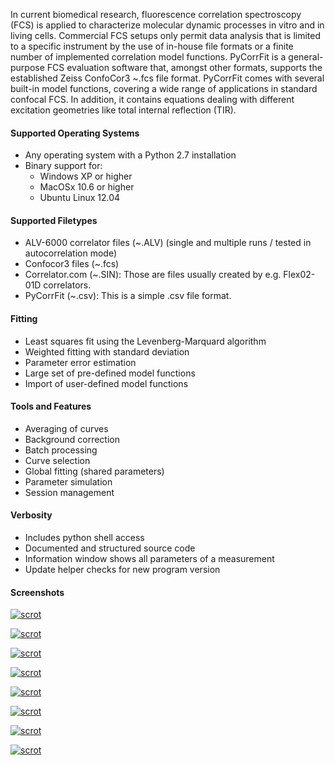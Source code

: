 In current biomedical research, fluorescence correlation spectroscopy (FCS) is  applied
to characterize molecular dynamic processes in vitro and in living cells.  Commercial
FCS setups only permit data analysis that is limited to  a specific instrument by
the use of in-house file formats or a  finite number of implemented correlation
model functions. PyCorrFit is a general-purpose FCS evaluation software that,
amongst other formats, supports the established Zeiss ConfoCor3 ~.fcs  file format.
PyCorrFit comes with several built-in model functions, covering a wide range of
applications in standard confocal FCS. In addition, it contains equations dealing
with different excitation geometries like total internal reflection (TIR).

#### Supported Operating Systems
- Any operating system with a Python 2.7 installation
- Binary support for:
  - Windows XP or higher
  - MacOSx 10.6 or higher
  - Ubuntu Linux 12.04 

#### Supported Filetypes
- ALV-6000 correlator files (~.ALV) (single and multiple runs / tested in autocorrelation mode) 
- Confocor3 files (~.fcs)
- Correlator.com (~.SIN): Those are files usually created by e.g. Flex02-01D correlators.
- PyCorrFit (~.csv): This is a simple .csv file format.        

#### Fitting
- Least squares fit using the Levenberg-Marquard algorithm
- Weighted fitting with standard deviation
- Parameter error estimation 
- Large set of pre-defined model functions 
- Import of user-defined model functions 

#### Tools and Features
- Averaging of curves
- Background correction
- Batch processing
- Curve selection
- Global fitting (shared parameters)
- Parameter simulation
- Session management

#### Verbosity
- Includes python shell access
- Documented and structured source code
- Information window shows all parameters of a measurement
- Update helper checks for new program version

#### Screenshots
[ ![scrot](./images/Screenshot_Desktop_Win.png) ](./images/Screenshot_Desktop_Win.png "Desktop (Windows)")

[ ![scrot](./images/Screenshot_Desktop_Mac.png) ](./images/Screenshot_Desktop_Mac.png "Desktop (Mac OSx)")

[ ![scrot](./images/Screenshot_Desktop.png) ](./images/Screenshot_Desktop.png "Desktop (Ubuntu)")

[ ![scrot](./images/Screenshot_Desktop_Raspbian_Jessie.png) ](./images/Screenshot_Desktop_Raspbian_Jessie.png "PyCorrFit on the Raspberry Pi!")

[ ![scrot](./images/Screenshot_Main.png) ](./images/Screenshot_Main.png "Main Window")

[ ![scrot](./images/Screenshot_Graphics_output.png) ](./images/Screenshot_Graphics_output.png "Graphics  output  (matplotlib)")

[ ![scrot](./images/Screenshot_Select_curves.png) ](./images/Screenshot_Select_curves.png "Curve  selection")

[ ![scrot](./images/Screenshot_Trace_view.png) ](./images/Screenshot_Trace_view.png "Trace  view")
